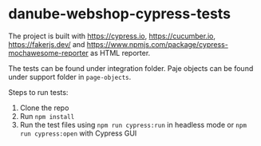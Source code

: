 # danube-webshop-cypress-tests

The project is built with https://cypress.io, https://cucumber.io, https://fakerjs.dev/ and https://www.npmjs.com/package/cypress-mochawesome-reporter as HTML reporter.

The tests can be found under integration folder. Paje objects can be found under support folder in `page-objects`.

Steps to run tests:

1. Clone the repo
2. Run `npm install`
3. Run the test files using `npm run cypress:run` in headless mode or `npm run cypress:open` with Cypress GUI
